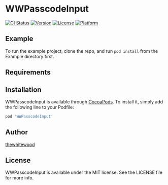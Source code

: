 # WWPasscodeInput

[![CI Status](https://img.shields.io/travis/nick@thewhitewood.com/WWPasscodeInput.svg?style=flat)](https://travis-ci.org/nick@thewhitewood.com/WWPasscodeInput)
[![Version](https://img.shields.io/cocoapods/v/WWPasscodeInput.svg?style=flat)](https://cocoapods.org/pods/WWPasscodeInput)
[![License](https://img.shields.io/cocoapods/l/WWPasscodeInput.svg?style=flat)](https://cocoapods.org/pods/WWPasscodeInput)
[![Platform](https://img.shields.io/cocoapods/p/WWPasscodeInput.svg?style=flat)](https://cocoapods.org/pods/WWPasscodeInput)

## Example

To run the example project, clone the repo, and run `pod install` from the Example directory first.

## Requirements

## Installation

WWPasscodeInput is available through [CocoaPods](https://cocoapods.org). To install
it, simply add the following line to your Podfile:

```ruby
pod 'WWPasscodeInput'
```

## Author

[thewhitewood](https://twitter.com/thewhitewood)

## License

WWPasscodeInput is available under the MIT license. See the LICENSE file for more info.
